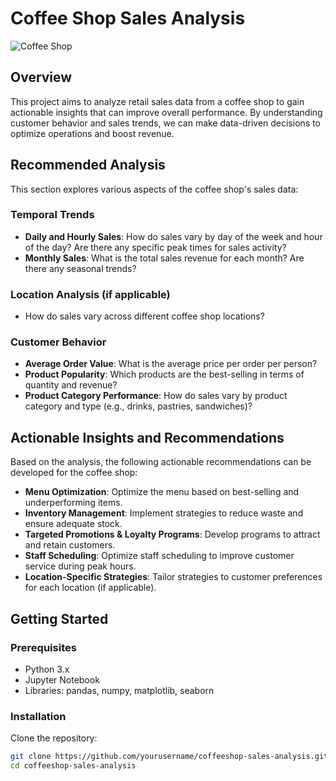 # Coffee Shop Sales Analysis
![Coffee Shop](https://encrypted-tbn0.gstatic.com/images?q=tbn:ANd9GcRAlYBAt6MIBwfH8mECGoHCQfIviF5krMr37iaQ0kRZpaO57RRInrHZXpah2Ve6iDNVw_Q&usqp=CAU)

## Overview

This project aims to analyze retail sales data from a coffee shop to gain actionable insights that can improve overall performance. By understanding customer behavior and sales trends, we can make data-driven decisions to optimize operations and boost revenue.

## Recommended Analysis

This section explores various aspects of the coffee shop's sales data:

### Temporal Trends
- **Daily and Hourly Sales**: How do sales vary by day of the week and hour of the day? Are there any specific peak times for sales activity?
- **Monthly Sales**: What is the total sales revenue for each month? Are there any seasonal trends?

### Location Analysis (if applicable)
- How do sales vary across different coffee shop locations?

### Customer Behavior
- **Average Order Value**: What is the average price per order per person?
- **Product Popularity**: Which products are the best-selling in terms of quantity and revenue?
- **Product Category Performance**: How do sales vary by product category and type (e.g., drinks, pastries, sandwiches)?

## Actionable Insights and Recommendations

Based on the analysis, the following actionable recommendations can be developed for the coffee shop:

- **Menu Optimization**: Optimize the menu based on best-selling and underperforming items.
- **Inventory Management**: Implement strategies to reduce waste and ensure adequate stock.
- **Targeted Promotions & Loyalty Programs**: Develop programs to attract and retain customers.
- **Staff Scheduling**: Optimize staff scheduling to improve customer service during peak hours.
- **Location-Specific Strategies**: Tailor strategies to customer preferences for each location (if applicable).

## Getting Started

### Prerequisites
- Python 3.x
- Jupyter Notebook
- Libraries: pandas, numpy, matplotlib, seaborn

### Installation

Clone the repository:
```bash
git clone https://github.com/yourusername/coffeeshop-sales-analysis.git
cd coffeeshop-sales-analysis
